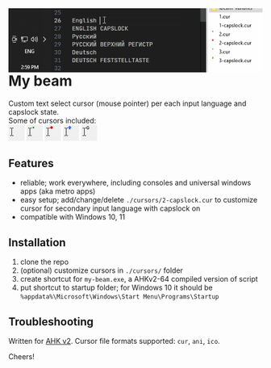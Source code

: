 <img align="left" src="img/how-it-work.gif" />

# My beam

Custom text select cursor (mouse pointer) per each input language and capslock state.  
Some of cursors included:  
<img src="img/ibeam-default.jpg" alt="default i-beam cursor" />
<img src="img/ibeam-dot-green.jpg" alt="i-beam cursor with dot" />
<img src="img/ibeam-circle-red.jpg" alt="i-beam cursor with circle" />
<img src="img/ibeam-arrow-up-blue.jpg" alt="i-beam cursor with arrow up" />
<img src="img/ibeam-g.jpg" alt="i-beam cursor with letter g" />

## Features

-   reliable; work everywhere, including consoles and universal windows apps (aka metro apps)
-   easy setup; add/change/delete `./cursors/2-capslock.cur` to customize cursor for secondary input language with capslock on
-   compatible with Windows 10, 11

## Installation

1. clone the repo
2. (optional) customize cursors in `./cursors/` folder
3. create shortcut for `my-beam.exe`, a AHKv2-64 compiled version of script
4. put shortcut to startup folder; for Windows 10 it should be `%appdata%\Microsoft\Windows\Start Menu\Programs\Startup`

## Troubleshooting

Written for [AHK v2](https://www.autohotkey.com/docs/v2/).
Cursor file formats supported: `cur`, `ani`, `ico`.

Cheers!
